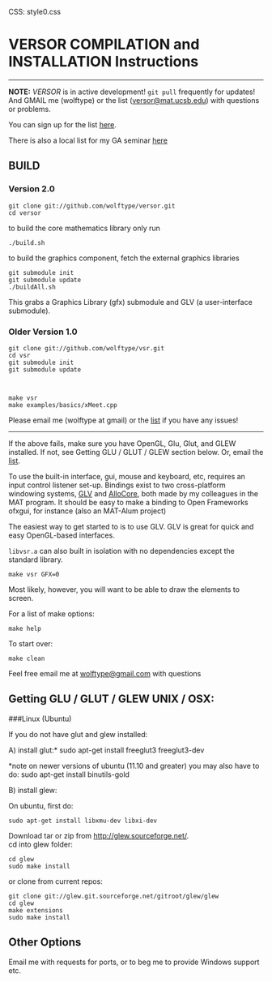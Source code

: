CSS: style0.css

VERSOR COMPILATION and INSTALLATION Instructions
===

---

**NOTE:** 
_VERSOR_ is in active development!  `git pull` frequently for updates! And GMAIL me (wolftype)
or the list (versor@mat.ucsb.edu) with questions or problems.  

You can sign up for the list [here](#http://lists.create.ucsb.edu/mailman/listinfo/versor).

There is also a local list for my GA seminar [here](#http://lists.create.ucsb.edu/mailman/listinfo/spinor)

BUILD 
---
 
### Version 2.0 ###


	git clone git://github.com/wolftype/versor.git
	cd versor

to build the core mathematics library only run

	./build.sh

to build the graphics component, fetch the external graphics libraries

	git submodule init
	git submodule update
	./buildAll.sh 

This grabs a Graphics Library (gfx) submodule and GLV (a user-interface submodule). 

	
### Older Version 1.0 ###

	git clone git://github.com/wolftype/vsr.git
	cd vsr
	git submodule init
	git submodule update
	


	make vsr
	make examples/basics/xMeet.cpp
	
Please email me (wolftype at gmail) or the [list](#) if you have any issues!

---


If the above fails, make sure you have OpenGL, Glu, Glut, and GLEW installed. If not, see Getting GLU / GLUT / GLEW section below.
Or, email the [list](#http://lists.create.ucsb.edu/mailman/listinfo/versor). 

To use the built-in interface, gui, mouse and keyboard, etc, requires an input control listener set-up.
Bindings exist to two cross-platform windowing systems, [GLV](mat.ucsb.edu/glv/) and [AlloCore](), both made by my colleagues in the MAT program. 
It should be easy to make a binding to Open Frameworks ofxgui, for instance (also an MAT-Alum project) 

The easiest way to get started to is to use GLV.  GLV is great for quick and easy OpenGL-based interfaces.  
	
`libvsr.a` can also built in isolation with no dependencies except the standard library.  

	make vsr GFX=0

Most likely, however, you will want to be able to draw the elements to screen.

For a list of make options:

    make help

To start over:

	make clean

Feel free email me at wolftype@gmail.com with questions


Getting GLU / GLUT / GLEW UNIX / OSX:
---
###Linux (Ubuntu)

If you do not have glut and glew installed:

A) install glut:*
	sudo apt-get install freeglut3 freeglut3-dev

*note on newer versions of ubuntu (11.10 and greater) you may also have to do:
	sudo apt-get install binutils-gold

B) install glew:

On ubuntu, first do:

	sudo apt-get install libxmu-dev libxi-dev

Download tar or zip from http://glew.sourceforge.net/.  
cd into glew folder:

    cd glew
	sudo make install

or clone from current repos:

	git clone git://glew.git.sourceforge.net/gitroot/glew/glew
	cd glew
	make extensions
	sudo make install


Other Options
---
Email me with requests for ports, or to beg me to provide Windows support etc.  